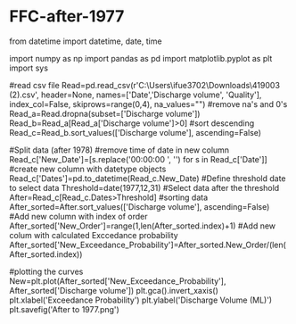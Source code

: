 # FFC-after-1977

from datetime import datetime, date, time

import numpy as np
import pandas as pd
import matplotlib.pyplot as plt
import sys

#read csv file
Read=pd.read_csv(r'C:\Users\ifue3702\Downloads\419003 (2).csv', 
                 header=None, 
                 names=['Date','Discharge volume', 'Quality'], 
                 index_col=False, 
                 skiprows=range(0,4), 
                 na_values="")
#remove na's and 0's
Read_a=Read.dropna(subset=['Discharge volume'])
Read_b=Read_a[Read_a['Discharge volume']>0]
#sort descending
Read_c=Read_b.sort_values(['Discharge volume'], ascending=False)

#Split data (after 1978)
#remove time of date in new column
Read_c['New_Date']=[s.replace('00:00:00 ', '') for s in Read_c['Date']]
#create new column with datetype objects
Read_c['Dates']=pd.to_datetime(Read_c.New_Date)
#Define threshold date to select data
Threshold=date(1977,12,31)
#Select data after the threshold
After=Read_c[Read_c.Dates>Threshold]
#sorting data
After_sorted=After.sort_values(['Discharge volume'], ascending=False)
#Add new column with index of order
After_sorted['New_Order']=range(1,len(After_sorted.index)+1)
#Add new colum with calculated Exccedance probability
After_sorted['New_Exceedance_Probability']=After_sorted.New_Order/(len(After_sorted.index))

#plotting the curves
New=plt.plot(After_sorted['New_Exceedance_Probability'], After_sorted['Discharge volume'])
plt.gca().invert_xaxis()
plt.xlabel('Exceedance Probability')
plt.ylabel('Discharge Volume (ML)')
plt.savefig('After to 1977.png')
